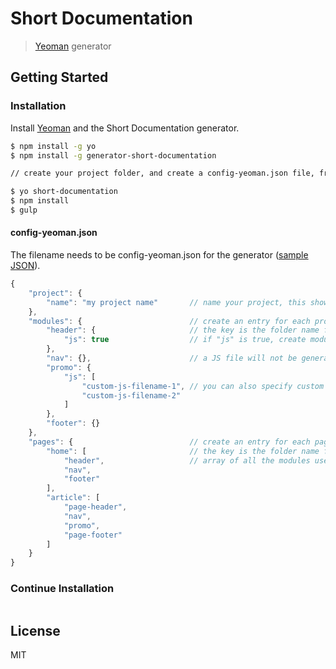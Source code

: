 # Short Documentation

> [Yeoman](http://yeoman.io) generator

## Getting Started

### Installation

Install [Yeoman](http://yeoman.io) and the Short Documentation generator.

```bash
$ npm install -g yo
$ npm install -g generator-short-documentation

// create your project folder, and create a config-yeoman.json file, from that folder, run yeoman;

$ yo short-documentation
$ npm install
$ gulp
```

#### config-yeoman.json

The filename needs to be config-yeoman.json for the generator ([sample JSON](./sample-config-yeoman.json)).

```javascript
{
    "project": {
        "name": "my project name"       // name your project, this shows up in the readme;
    },
    "modules": {                        // create an entry for each project module;
        "header": {                     // the key is the folder name for this module;
            "js": true                  // if "js" is true, create module.js for this module;
        },
        "nav": {},                      // a JS file will not be generated for this module;
        "promo": {
            "js": [
                "custom-js-filename-1", // you can also specify custom names for your JavaScript files;
                "custom-js-filename-2"
            ]
        },
        "footer": {}
    },
    "pages": {                          // create an entry for each page in this project;
        "home": [                       // the key is the folder name for this page;
            "header",                   // array of all the modules used in this page;
            "nav",
            "footer"
        ],
        "article": [
            "page-header",
            "nav",
            "promo",
            "page-footer"
        ]
    }
}
```

### Continue Installation

```bash
```


## License

MIT
